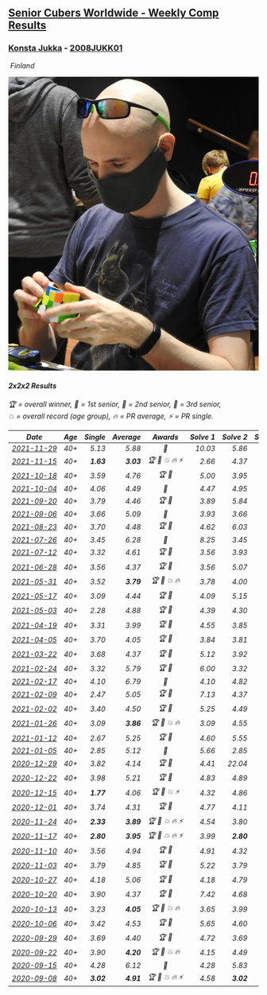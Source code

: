 <style>table {white-space: nowrap;}</style>
<link rel="stylesheet" type="text/css" href="/scw-comp/css/flags.css" />

## [Senior Cubers Worldwide - Weekly Comp Results](/scw-comp/results/)
### [Konsta Jukka](README.md) - [2008JUKK01](https://www.worldcubeassociation.org/persons/2008JUKK01?event=222)

<i class="flag flag-FI" />&nbsp;Finland

![Konsta Jukka](1598884731.jpg)

#### 2x2x2 Results

<span style="white-space: nowrap;">🏆 = overall winner</span>, <span style="white-space: nowrap;">🥇 = 1st senior</span>, <span style="white-space: nowrap;">🥈 = 2nd senior</span>, <span style="white-space: nowrap;">🥉 = 3rd senior</span>, <span style="white-space: nowrap;">💥 = overall record (age group)</span>, <span style="white-space: nowrap;">🔥 = PR average</span>, <span style="white-space: nowrap;">⚡ = PR single</span>.

| Date | Age | Single | Average | Awards | Solve 1 | Solve 2 | Solve 3 | Solve 4 | Solve 5 | Video |
| :--: | :--: | --: | --: | :--: | --: | --: | --: | --: | --: | :-- |
| [2021-11-29](../../results/2021-11-29/222.md) | 40+ | 5.13 | 5.88 | 🥇 | 10.03 | 5.86 | 6.08 | 5.70 | 5.13 | [Desktop](https://www.facebook.com/events/401731615009477/permalink/410531024129536) / [Mobile](https://m.facebook.com/events/401731615009477?view=permalink&id=410531024129536) |
| [2021-11-15](../../results/2021-11-15/222.md) | 40+ | **1.63** | **3.03** | 🏆 🥇 💥 🔥 ⚡ | 2.66 | 4.37 | 3.52 | **1.63** | 2.92 | [Desktop](https://www.facebook.com/events/717487009641909/permalink/726045182119425) / [Mobile](https://m.facebook.com/events/717487009641909?view=permalink&id=726045182119425) |
| [2021-10-18](../../results/2021-10-18/222.md) | 40+ | 3.59 | 4.76 | 🏆 🥇 | 5.00 | 3.95 | 3.59 | 5.81 | 5.32 | [Desktop](https://www.facebook.com/events/261213032615951/permalink/270249691712285) / [Mobile](https://m.facebook.com/events/261213032615951?view=permalink&id=270249691712285) |
| [2021-10-04](../../results/2021-10-04/222.md) | 40+ | 4.06 | 4.49 | 🥇 | 4.47 | 4.95 | 5.62 | 4.06 | 4.06 | [Desktop](https://www.facebook.com/events/1102565390277531/permalink/1111727336028003) / [Mobile](https://m.facebook.com/events/1102565390277531?view=permalink&id=1111727336028003) |
| [2021-09-20](../../results/2021-09-20/222.md) | 40+ | 3.79 | 4.46 | 🏆 🥇 | 3.89 | 5.84 | 4.48 | 5.01 | 3.79 | [Desktop](https://www.facebook.com/events/836337370416586/permalink/844502229600100) / [Mobile](https://m.facebook.com/events/836337370416586?view=permalink&id=844502229600100) |
| [2021-09-06](../../results/2021-09-06/222.md) | 40+ | 3.66 | 5.09 | 🥇 | 3.93 | 3.66 | 7.44 | 4.80 | 6.55 | [Desktop](https://www.facebook.com/events/208105634636421/permalink/216458953801089) / [Mobile](https://m.facebook.com/events/208105634636421?view=permalink&id=216458953801089) |
| [2021-08-23](../../results/2021-08-23/222.md) | 40+ | 3.70 | 4.48 | 🏆 🥇 | 4.62 | 6.03 | 3.70 | 4.74 | 4.08 | [Desktop](https://www.facebook.com/events/992549044856331/permalink/1001991827245386) / [Mobile](https://m.facebook.com/events/992549044856331?view=permalink&id=1001991827245386) |
| [2021-07-26](../../results/2021-07-26/222.md) | 40+ | 3.45 | 6.28 | 🥈 | 8.25 | 3.45 | 10.83 | 5.24 | 5.35 | [Desktop](https://www.facebook.com/events/345405150546336/permalink/354913776262140) / [Mobile](https://m.facebook.com/events/345405150546336?view=permalink&id=354913776262140) |
| [2021-07-12](../../results/2021-07-12/222.md) | 40+ | 3.32 | 4.61 | 🏆 🥇 | 3.56 | 3.93 | 3.32 | 6.75 | 6.35 | [Desktop](https://www.facebook.com/events/511699716713156/permalink/519754122574382) / [Mobile](https://m.facebook.com/events/511699716713156?view=permalink&id=519754122574382) |
| [2021-06-28](../../results/2021-06-28/222.md) | 40+ | 3.56 | 4.37 | 🏆 🥇 | 3.56 | 5.07 | 3.79 | 4.64 | 4.69 | [Desktop](https://www.facebook.com/events/849999075950147/permalink/860518028231585) / [Mobile](https://m.facebook.com/events/849999075950147?view=permalink&id=860518028231585) |
| [2021-05-31](../../results/2021-05-31/222.md) | 40+ | 3.52 | **3.79** | 🏆 🥇 💥 🔥 | 3.78 | 4.00 | 3.52 | 4.59 | 3.59 | [Desktop](https://www.facebook.com/events/477312563557358/permalink/485230306098917) / [Mobile](https://m.facebook.com/events/477312563557358?view=permalink&id=485230306098917) |
| [2021-05-17](../../results/2021-05-17/222.md) | 40+ | 3.09 | 4.44 | 🏆 🥇 | 4.09 | 5.15 | 5.46 | 3.09 | 4.09 | [Desktop](https://www.facebook.com/events/294093895691078/permalink/302885228145278) / [Mobile](https://m.facebook.com/events/294093895691078?view=permalink&id=302885228145278) |
| [2021-05-03](../../results/2021-05-03/222.md) | 40+ | 2.28 | 4.88 | 🏆 🥇 | 4.39 | 4.30 | 11.50 | 2.28 | 5.94 | [Desktop](https://www.facebook.com/events/2542204919406396/permalink/2551157228511165) / [Mobile](https://m.facebook.com/events/2542204919406396?view=permalink&id=2551157228511165) |
| [2021-04-19](../../results/2021-04-19/222.md) | 40+ | 3.31 | 3.99 | 🏆 🥇 | 4.55 | 3.85 | 3.31 | 3.74 | 4.39 | [Desktop](https://www.facebook.com/events/195346665532379/permalink/201984434868602) / [Mobile](https://m.facebook.com/events/195346665532379?view=permalink&id=201984434868602) |
| [2021-04-05](../../results/2021-04-05/222.md) | 40+ | 3.70 | 4.05 | 🏆 🥇 | 3.84 | 3.81 | 4.57 | 4.50 | 3.70 | [Desktop](https://www.facebook.com/events/486157032419819/permalink/493491028353086) / [Mobile](https://m.facebook.com/events/486157032419819?view=permalink&id=493491028353086) |
| [2021-03-22](../../results/2021-03-22/222.md) | 40+ | 3.68 | 4.37 | 🏆 🥇 | 5.12 | 3.92 | 6.16 | 4.06 | 3.68 | [Desktop](https://www.facebook.com/events/802754890451423/permalink/810462349680677) / [Mobile](https://m.facebook.com/events/802754890451423?view=permalink&id=810462349680677) |
| [2021-02-24](../../results/2021-02-24/222.md) | 40+ | 3.32 | 5.79 | 🏆 🥇 | 6.00 | 3.32 | 5.59 | 5.78 | 8.63 | [Desktop](https://www.facebook.com/events/264199631979561/permalink/272114027854788) / [Mobile](https://m.facebook.com/events/264199631979561?view=permalink&id=272114027854788) |
| [2021-02-17](../../results/2021-02-17/222.md) | 40+ | 4.10 | 6.79 | 🥈 | 4.10 | 4.82 | 7.97 | 7.59 | 10.15 | [Desktop](https://www.facebook.com/events/2846210318979915/permalink/2850447045222909) / [Mobile](https://m.facebook.com/events/2846210318979915?view=permalink&id=2850447045222909) |
| [2021-02-09](../../results/2021-02-09/222.md) | 40+ | 2.47 | 5.05 | 🏆 🥇 | 7.13 | 4.37 | 9.39 | 3.66 | 2.47 | [Desktop](https://www.facebook.com/events/749806039307047/permalink/753823152238669) / [Mobile](https://m.facebook.com/events/749806039307047?view=permalink&id=753823152238669) |
| [2021-02-02](../../results/2021-02-02/222.md) | 40+ | 3.40 | 4.50 | 🏆 🥇 | 5.25 | 4.49 | 11.38 | 3.75 | 3.40 | [Desktop](https://www.facebook.com/events/176364004262939/permalink/180425250523481) / [Mobile](https://m.facebook.com/events/176364004262939?view=permalink&id=180425250523481) |
| [2021-01-26](../../results/2021-01-26/222.md) | 40+ | 3.09 | **3.86** | 🏆 🥇 💥 🔥 | 3.09 | 4.55 | 3.71 | 4.04 | 3.83 | [Desktop](https://www.facebook.com/events/415506712992555/permalink/418938782649348) / [Mobile](https://m.facebook.com/events/415506712992555?view=permalink&id=418938782649348) |
| [2021-01-12](../../results/2021-01-12/222.md) | 40+ | 2.67 | 5.25 | 🏆 🥇 | 4.60 | 5.55 | 7.90 | 2.67 | 5.59 | [Desktop](https://www.facebook.com/events/154842819532367/permalink/157785015904814) / [Mobile](https://m.facebook.com/events/154842819532367?view=permalink&id=157785015904814) |
| [2021-01-05](../../results/2021-01-05/222.md) | 40+ | 2.85 | 5.12 | 🥇 | 5.66 | 2.85 | 8.22 | 5.13 | 4.56 | [Desktop](https://www.facebook.com/events/237822631087555/permalink/242278007308684) / [Mobile](https://m.facebook.com/events/237822631087555?view=permalink&id=242278007308684) |
| [2020-12-29](../../results/2020-12-29/222.md) | 40+ | 3.82 | 4.14 | 🏆 🥇 | 4.41 | 22.04 | 3.82 | 4.05 | 3.97 | [Desktop](https://www.facebook.com/events/807437066779451/permalink/811397259716765) / [Mobile](https://m.facebook.com/events/807437066779451?view=permalink&id=811397259716765) |
| [2020-12-22](../../results/2020-12-22/222.md) | 40+ | 3.98 | 5.21 | 🏆 🥇 | 4.83 | 4.89 | 3.98 | 5.92 | 5.96 | [Desktop](https://www.facebook.com/events/758481858355136/permalink/762453947957927) / [Mobile](https://m.facebook.com/events/758481858355136?view=permalink&id=762453947957927) |
| [2020-12-15](../../results/2020-12-15/222.md) | 40+ | **1.77** | 4.06 | 🏆 🥇 💥 ⚡ | 4.32 | 4.86 | **1.77** | 4.44 | 3.43 | [Desktop](https://www.facebook.com/events/804969103386330/permalink/808556873027553) / [Mobile](https://m.facebook.com/events/804969103386330?view=permalink&id=808556873027553) |
| [2020-12-01](../../results/2020-12-01/222.md) | 40+ | 3.74 | 4.31 | 🏆 🥇 | 4.77 | 4.11 | 4.04 | 4.97 | 3.74 | [Desktop](https://www.facebook.com/events/456949201957439/permalink/461685664817126) / [Mobile](https://m.facebook.com/events/456949201957439?view=permalink&id=461685664817126) |
| [2020-11-24](../../results/2020-11-24/222.md) | 40+ | **2.33** | **3.89** | 🏆 🥇 💥 🔥 ⚡ | 4.54 | 3.80 | **2.33** | 3.99 | 3.87 | [Desktop](https://www.facebook.com/events/418254925863499/permalink/422877398734585) / [Mobile](https://m.facebook.com/events/418254925863499?view=permalink&id=422877398734585) |
| [2020-11-17](../../results/2020-11-17/222.md) | 40+ | **2.80** | **3.95** | 🏆 🥇 💥 🔥 ⚡ | 3.99 | **2.80** | 3.18 | 4.67 | 4.95 | [Desktop](https://www.facebook.com/events/770207250227350/permalink/774783456436396) / [Mobile](https://m.facebook.com/events/770207250227350?view=permalink&id=774783456436396) |
| [2020-11-10](../../results/2020-11-10/222.md) | 40+ | 3.56 | 4.94 | 🏆 🥇 | 4.91 | 4.32 | 5.58 | 14.98 | 3.56 | [Desktop](https://www.facebook.com/events/355672432175632/permalink/360670721675803) / [Mobile](https://m.facebook.com/events/355672432175632?view=permalink&id=360670721675803) |
| [2020-11-03](../../results/2020-11-03/222.md) | 40+ | 3.79 | 4.85 | 🏆 🥇 | 5.22 | 3.79 | 5.18 | 4.65 | 4.71 | [Desktop](https://www.facebook.com/events/1239637256416110/permalink/1245109302535572) / [Mobile](https://m.facebook.com/events/1239637256416110?view=permalink&id=1245109302535572) |
| [2020-10-27](../../results/2020-10-27/222.md) | 40+ | 4.18 | 5.06 | 🏆 🥇 | 4.18 | 4.79 | 5.17 | 5.21 | 6.18 | [Desktop](https://www.facebook.com/events/814285582657691/permalink/818979362188313) / [Mobile](https://m.facebook.com/events/814285582657691?view=permalink&id=818979362188313) |
| [2020-10-20](../../results/2020-10-20/222.md) | 40+ | 3.90 | 4.37 | 🏆 🥇 | 7.42 | 4.68 | 3.90 | 4.34 | 4.08 | [Desktop](https://www.facebook.com/events/1017705805364611/permalink/1021626908305834) / [Mobile](https://m.facebook.com/events/1017705805364611?view=permalink&id=1021626908305834) |
| [2020-10-13](../../results/2020-10-13/222.md) | 40+ | 3.23 | **4.05** | 🏆 🥇 💥 🔥 | 3.65 | 3.99 | 4.52 | 4.50 | 3.23 | [Desktop](https://www.facebook.com/events/2855876438029747/permalink/2860691407548250) / [Mobile](https://m.facebook.com/events/2855876438029747?view=permalink&id=2860691407548250) |
| [2020-10-06](../../results/2020-10-06/222.md) | 40+ | 3.42 | 4.53 | 🏆 🥇 | 5.65 | 4.60 | 5.57 | 3.42 | 3.42 | [Desktop](https://www.facebook.com/events/2645965315652815/permalink/2649584791957534) / [Mobile](https://m.facebook.com/events/2645965315652815?view=permalink&id=2649584791957534) |
| [2020-09-29](../../results/2020-09-29/222.md) | 40+ | 3.69 | 4.40 | 🏆 🥇 | 4.72 | 3.69 | 4.57 | 4.31 | 4.33 | [Desktop](https://www.facebook.com/events/1202263490156156/permalink/1206036753112163) / [Mobile](https://m.facebook.com/events/1202263490156156?view=permalink&id=1206036753112163) |
| [2020-09-22](../../results/2020-09-22/222.md) | 40+ | 3.90 | **4.20** | 🏆 🥇 💥 🔥 | 4.15 | 4.49 | 3.90 | 3.97 | 4.91 | [Desktop](https://www.facebook.com/events/349197636276246/permalink/351967605999249) / [Mobile](https://m.facebook.com/events/349197636276246?view=permalink&id=351967605999249) |
| [2020-09-15](../../results/2020-09-15/222.md) | 40+ | 4.28 | 6.12 | 🥈 | 4.28 | 5.83 | 6.32 | 6.83 | 6.22 | [Desktop](https://www.facebook.com/events/3404368289613252/permalink/3422574694459278) / [Mobile](https://m.facebook.com/events/3404368289613252?view=permalink&id=3422574694459278) |
| [2020-09-08](../../results/2020-09-08/222.md) | 40+ | **3.02** | **4.91** | 🏆 🥇 💥 🔥 ⚡ | 4.58 | **3.02** | 5.82 | 4.80 | 5.34 | [Desktop](https://www.facebook.com/events/660661614881054/permalink/663650014582214) / [Mobile](https://m.facebook.com/events/660661614881054?view=permalink&id=663650014582214) |


<!-- Global site tag (gtag.js) - Google Analytics -->
<script async src="https://www.googletagmanager.com/gtag/js?id=UA-86348435-3"></script>
<script>window.dataLayer = window.dataLayer || []; function gtag() {dataLayer.push(arguments);} gtag('js', new Date()); gtag('config', 'UA-86348435-3');</script>
